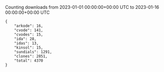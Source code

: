 
Counting downloads from 2023-01-01 00:00:00+00:00 UTC to 2023-01-16 00:00:00+00:00 UTC

```
{
    "arkode": 16,
    "cvode": 141,
    "cvodes": 15,
    "ida": 28,
    "idas": 13,
    "kinsol": 15,
    "sundials": 1291,
    "clones": 2851,
    "total": 4370
}
```
